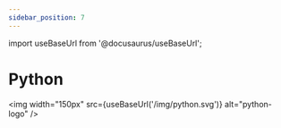 ```yaml
---
sidebar_position: 7
---
```


import useBaseUrl from '@docusaurus/useBaseUrl';

# Python

<p align="center">

  <img width="150px" src={useBaseUrl('/img/python.svg')} alt="python-logo"  />

</p>